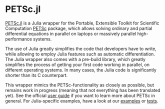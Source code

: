 # PETSc.jl

[PETSc.jl](https://github.com/JuliaParallel/PETSc.jl) is a Julia wrapper for the Portable, Extensible Toolkit for Scientific Computation [PETSc](https://petsc.org/release/documentation/manual/) package, which allows solving ordinary and partial differential equations in parallel on laptops or massively parallel high-performance systems.

The use of Julia greatly simplifies the code that developers have to write, while allowing to employ Julia features such as automatic differentiation. The Julia wrapper also comes with a pre-build library, which greatly simplifies the process of getting your first code working in parallel, on different operating systems. In many cases, the Julia code is significantly shorter than its C counterpart.

This wrapper mimics the PETSc-functionality as closely as possible, but remains work in progress (meaning that not everything has been translated yet). See the official [user guide](https://petsc.org/release/overview/) if you want to learn more about PETSc in general. For Julia-specific examples, have a look at our [examples](https://github.com/JuliaParallel/PETSc.jl/tree/master/examples) or [tests](https://github.com/JuliaParallel/PETSc.jl/tree/master/test). 